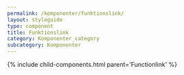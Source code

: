 ```yaml
---
permalink: /komponenter/funktionslink/
layout: styleguide
type: component
title: Funktionslink
category: Komponenter_category
subcategory: Komponenter
---
```

{% include child-components.html parent='Functionlink' %}
